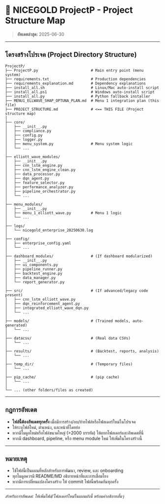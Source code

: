 # 📁 NICEGOLD ProjectP - Project Structure Map

> **อัพเดตล่าสุด:** 2025-06-30

---

## โครงสร้างโปรเจค (Project Directory Structure)

```
ProjectP/
├── ProjectP.py                        # Main entry point (menu system)
├── requirements.txt                   # Production dependencies
├── requirements_explanation.md        # Dependency explanations
├── install_all.sh                     # Linux/Mac auto-install script
├── install_all.ps1                    # Windows auto-install script
├── install_all.py                     # Python fallback installer
├── MENU1_ELLWAVE_SHAP_OPTUNA_PLAN.md  # Menu 1 integration plan (this file)
├── PROJECT_STRUCTURE.md               # <== THIS FILE (Project structure map)
│
├── core/
│   ├── __init__.py
│   ├── compliance.py
│   ├── config.py
│   ├── logger.py
│   ├── menu_system.py                 # Menu system logic
│   └── ...
│
├── elliott_wave_modules/
│   ├── __init__.py
│   ├── cnn_lstm_engine.py
│   ├── cnn_lstm_engine_clean.py
│   ├── data_processor.py
│   ├── dqn_agent.py
│   ├── feature_selector.py
│   ├── performance_analyzer.py
│   ├── pipeline_orchestrator.py
│   └── ...
│
├── menu_modules/
│   ├── __init__.py
│   ├── menu_1_elliott_wave.py         # Menu 1 logic
│   └── ...
│
├── logs/
│   └── nicegold_enterprise_20250630.log
│
├── config/
│   ├── enterprise_config.yaml
│   └── ...
│
├── dashboard_modules/                 # (If dashboard modularized)
│   ├── __init__.py
│   ├── ui_components.py
│   ├── pipeline_runner.py
│   ├── backtest_engine.py
│   ├── data_manager.py
│   └── report_generator.py
│
├── src/                               # (If advanced/legacy code present)
│   ├── cnn_lstm_elliott_wave.py
│   ├── dqn_reinforcement_agent.py
│   ├── integrated_elliott_wave_dqn.py
│   └── ...
│
├── models/                            # (Trained models, auto-generated)
│   └── ...
│
├── datacsv/                           # (Real data CSVs)
│   └── ...
│
├── results/                           # (Backtest, reports, analysis)
│   └── ...
│
├── temp_dir/                          # (Temporary files)
│   └── ...
│
├── pip_cache/                         # (pip cache)
│   └── ...
│
└── ... (other folders/files as created)
```

---

## กฎการอัพเดต
- **ไฟล์นี้ต้องอัพเดตทุกครั้ง** เมื่อมีการสร้าง/ลบ/ย้ายไฟล์หรือโฟลเดอร์ใหม่ในโปรเจค
- ให้ระบุไฟล์ใหม่, ตำแหน่ง, และหน้าที่โดยย่อ
- หากมีโมดูลใหม่หรือไฟล์ขนาดใหญ่ (>2000 บรรทัด) ให้แยกโฟลเดอร์และอัพเดตที่นี่
- หากมี dashboard, pipeline, หรือ menu module ใหม่ ให้เพิ่มในโครงสร้างนี้

---

## หมายเหตุ
- ใช้ไฟล์นี้เป็นแผนที่หลักสำหรับการพัฒนา, review, และ onboarding
- ทุกโมดูลควรมี README/MD อธิบายหน้าที่และการเชื่อมโยง
- หากมีการเปลี่ยนแปลงโครงสร้าง ให้ commit ไฟล์นี้พร้อมกันทุกครั้ง

---

*สำหรับการอัพเดต: ให้เพิ่มไฟล์/โฟลเดอร์ใหม่ในแผนผังนี้ พร้อมคำอธิบายสั้นๆ*
